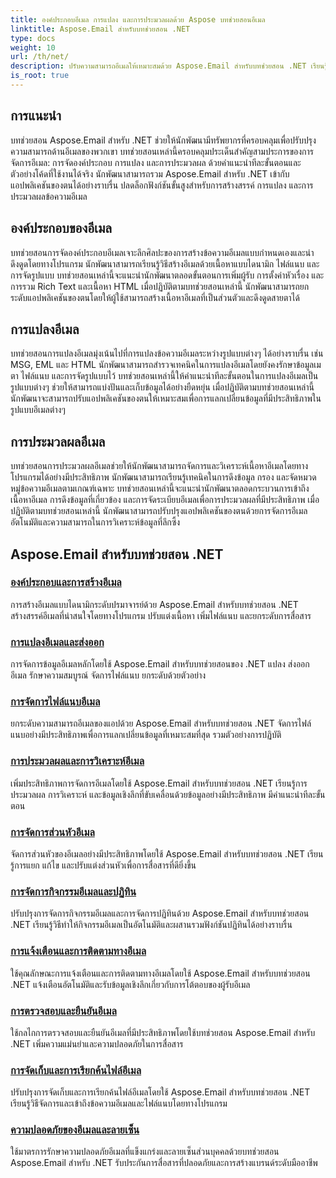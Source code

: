 ```yaml
---
title: องค์ประกอบอีเมล การแปลง และการประมวลผลด้วย Aspose บทช่วยสอนอีเมล
linktitle: Aspose.Email สำหรับบทช่วยสอน .NET
type: docs
weight: 10
url: /th/net/
description: ปรับความสามารถอีเมลให้เหมาะสมด้วย Aspose.Email สำหรับบทช่วยสอน .NET เรียนรู้องค์ประกอบ การแปลง และการประมวลผลสำหรับการจัดการอีเมลขั้นสูง
is_root: true
---
```


## การแนะนำ

บทช่วยสอน Aspose.Email สำหรับ .NET ช่วยให้นักพัฒนามีทรัพยากรที่ครอบคลุมเพื่อปรับปรุงความสามารถด้านอีเมลของพวกเขา บทช่วยสอนเหล่านี้ครอบคลุมประเด็นสำคัญสามประการของการจัดการอีเมล: การจัดองค์ประกอบ การแปลง และการประมวลผล ด้วยคำแนะนำทีละขั้นตอนและตัวอย่างโค้ดที่ใช้งานได้จริง นักพัฒนาสามารถรวม Aspose.Email สำหรับ .NET เข้ากับแอปพลิเคชันของตนได้อย่างราบรื่น ปลดล็อกฟังก์ชันขั้นสูงสำหรับการสร้างสรรค์ การแปลง และการประมวลผลข้อความอีเมล

## องค์ประกอบของอีเมล

บทช่วยสอนการจัดองค์ประกอบอีเมลเจาะลึกศิลปะของการสร้างข้อความอีเมลแบบกำหนดเองและน่าดึงดูดโดยทางโปรแกรม นักพัฒนาสามารถเรียนรู้วิธีสร้างอีเมลด้วยเนื้อหาแบบไดนามิก ไฟล์แนบ และการจัดรูปแบบ บทช่วยสอนเหล่านี้จะแนะนำนักพัฒนาตลอดขั้นตอนการเพิ่มผู้รับ การตั้งค่าหัวเรื่อง และการรวม Rich Text และเนื้อหา HTML เมื่อปฏิบัติตามบทช่วยสอนเหล่านี้ นักพัฒนาสามารถยกระดับแอปพลิเคชันของตนโดยให้ผู้ใช้สามารถสร้างเนื้อหาอีเมลที่เป็นส่วนตัวและดึงดูดสายตาได้

## การแปลงอีเมล

บทช่วยสอนการแปลงอีเมลมุ่งเน้นไปที่การแปลงข้อความอีเมลระหว่างรูปแบบต่างๆ ได้อย่างราบรื่น เช่น MSG, EML และ HTML นักพัฒนาสามารถสำรวจเทคนิคในการแปลงอีเมลโดยยังคงรักษาข้อมูลเมตา ไฟล์แนบ และการจัดรูปแบบไว้ บทช่วยสอนเหล่านี้ให้คำแนะนำทีละขั้นตอนในการแปลงอีเมลเป็นรูปแบบต่างๆ ช่วยให้สามารถแบ่งปันและเก็บข้อมูลได้อย่างยืดหยุ่น เมื่อปฏิบัติตามบทช่วยสอนเหล่านี้ นักพัฒนาจะสามารถปรับแอปพลิเคชันของตนให้เหมาะสมเพื่อการแลกเปลี่ยนข้อมูลที่มีประสิทธิภาพในรูปแบบอีเมลต่างๆ

## การประมวลผลอีเมล

บทช่วยสอนการประมวลผลอีเมลช่วยให้นักพัฒนาสามารถจัดการและวิเคราะห์เนื้อหาอีเมลโดยทางโปรแกรมได้อย่างมีประสิทธิภาพ นักพัฒนาสามารถเรียนรู้เทคนิคในการดึงข้อมูล กรอง และจัดหมวดหมู่ข้อความอีเมลตามเกณฑ์เฉพาะ บทช่วยสอนเหล่านี้จะแนะนำนักพัฒนาตลอดกระบวนการเข้าถึงเนื้อหาอีเมล การดึงข้อมูลที่เกี่ยวข้อง และการจัดระเบียบอีเมลเพื่อการประมวลผลที่มีประสิทธิภาพ เมื่อปฏิบัติตามบทช่วยสอนเหล่านี้ นักพัฒนาสามารถปรับปรุงแอปพลิเคชันของตนด้วยการจัดการอีเมลอัตโนมัติและความสามารถในการวิเคราะห์ข้อมูลที่ลึกซึ้ง

## Aspose.Email สำหรับบทช่วยสอน .NET
### [องค์ประกอบและการสร้างอีเมล](./email-composition-and-creation/)
การสร้างอีเมลแบบไดนามิกระดับปรมาจารย์ด้วย Aspose.Email สำหรับบทช่วยสอน .NET สร้างสรรค์อีเมลที่น่าสนใจโดยทางโปรแกรม ปรับแต่งเนื้อหา เพิ่มไฟล์แนบ และยกระดับการสื่อสาร
### [การแปลงอีเมลและส่งออก](./email-conversion-and-export/)
การจัดการข้อมูลอีเมลหลักโดยใช้ Aspose.Email สำหรับบทช่วยสอนของ .NET แปลง ส่งออกอีเมล รักษาความสมบูรณ์ จัดการไฟล์แนบ ยกระดับด้วยตัวอย่าง
### [การจัดการไฟล์แนบอีเมล](./email-attachment-handling/)
ยกระดับความสามารถอีเมลของแอปด้วย Aspose.Email สำหรับบทช่วยสอน .NET จัดการไฟล์แนบอย่างมีประสิทธิภาพเพื่อการแลกเปลี่ยนข้อมูลที่เหมาะสมที่สุด รวมตัวอย่างการปฏิบัติ
### [การประมวลผลและการวิเคราะห์อีเมล](./email-processing-and-analysis/)
เพิ่มประสิทธิภาพการจัดการอีเมลโดยใช้ Aspose.Email สำหรับบทช่วยสอน .NET เรียนรู้การประมวลผล การวิเคราะห์ และข้อมูลเชิงลึกที่ขับเคลื่อนด้วยข้อมูลอย่างมีประสิทธิภาพ มีคำแนะนำทีละขั้นตอน
### [การจัดการส่วนหัวอีเมล](./email-header-manipulation/)
จัดการส่วนหัวของอีเมลอย่างมีประสิทธิภาพโดยใช้ Aspose.Email สำหรับบทช่วยสอน .NET เรียนรู้การแยก แก้ไข และปรับแต่งส่วนหัวเพื่อการสื่อสารที่ดียิ่งขึ้น
### [การจัดการกิจกรรมอีเมลและปฏิทิน](./email-event-and-calendar-handling/)
ปรับปรุงการจัดการกิจกรรมอีเมลและการจัดการปฏิทินด้วย Aspose.Email สำหรับบทช่วยสอน .NET เรียนรู้วิธีทำให้กิจกรรมอีเมลเป็นอัตโนมัติและผสานรวมฟังก์ชันปฏิทินได้อย่างราบรื่น
### [การแจ้งเตือนและการติดตามทางอีเมล](./email-notification-and-tracking/)
ใช้คุณลักษณะการแจ้งเตือนและการติดตามทางอีเมลโดยใช้ Aspose.Email สำหรับบทช่วยสอน .NET แจ้งเตือนอัตโนมัติและรับข้อมูลเชิงลึกเกี่ยวกับการโต้ตอบของผู้รับอีเมล
### [การตรวจสอบและยืนยันอีเมล](./email-validation-and-verification/)
ใช้กลไกการตรวจสอบและยืนยันอีเมลที่มีประสิทธิภาพโดยใช้บทช่วยสอน Aspose.Email สำหรับ .NET เพิ่มความแม่นยำและความปลอดภัยในการสื่อสาร
### [การจัดเก็บและการเรียกค้นไฟล์อีเมล](./email-file-storage-and-retrieval/)
ปรับปรุงการจัดเก็บและการเรียกค้นไฟล์อีเมลโดยใช้ Aspose.Email สำหรับบทช่วยสอน .NET เรียนรู้วิธีจัดการและเข้าถึงข้อความอีเมลและไฟล์แนบโดยทางโปรแกรม
### [ความปลอดภัยของอีเมลและลายเซ็น](./email-security-and-signatures/)
ใช้มาตรการรักษาความปลอดภัยอีเมลที่แข็งแกร่งและลายเซ็นส่วนบุคคลด้วยบทช่วยสอน Aspose.Email สำหรับ .NET รับประกันการสื่อสารที่ปลอดภัยและการสร้างแบรนด์ระดับมืออาชีพ